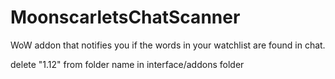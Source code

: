 # MoonscarletsChatScanner
 WoW addon that notifies you if the words in your watchlist are found in chat. 

delete "1.12" from folder name in interface/addons folder
